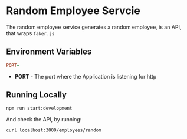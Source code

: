 # Random Employee Servcie

The random employee service generates a random employee, is an API, that wraps `faker.js`

## Environment Variables

```ini
PORT=
```

* **PORT** - The port where the Application is listening for http 

## Running Locally

```bash
npm run start:development
```

And check the API, by running:

```bash
curl localhost:3000/employees/random
```
